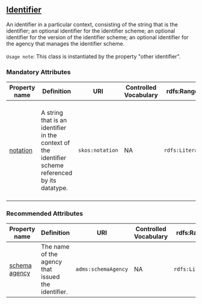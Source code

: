 ## [Identifier](https://semiceu.github.io/DCAT-AP/releases/3.0.0/#Identifier)

An identifier in a particular context, consisting of the string that is the identifier; an optional identifier for the identifier scheme; an optional identifier for the version of the identifier scheme; an optional identifier for the agency that manages the identifier scheme. <br><br>
`Usage note`: This class is instantiated by the property "other identifier".

 

### Mandatory Attributes

<table>
  <thead>
    <tr>
      <th>Property name</th>
      <th>Definition</th>
      <th>URI</th>
      <th>Controlled Vocabulary</th>
      <th>rdfs:Range</th>
      <th>Usage Note</th>
      <th>Cardinality</th>
    </tr>
  </thead>
  <tbody>
    <tr>
      <td><a href="https://www.w3.org/2009/08/skos-reference/skos.html#notation">notation</a></td>
      <td>A string that is an identifier in the context of the identifier scheme referenced by its datatype.</td>
      <td><code>skos:notation</code></td>
      <td>NA</td>
      <td><code>rdfs:Literal</code></td>
      <td>The value of this property is the alternative identifier of the dataset, next to the one indicated in the dct:identifier property.</td>
      <td>1</td>
    </tr>
  </tbody>
</table>


### Recommended Attributes 

<table>
  <thead>
    <tr>
      <th>Property name</th>
      <th>Definition</th>
      <th>URI</th>
      <th>Controlled Vocabulary</th>
      <th>rdfs:Range</th>
      <th>Usage Note</th>
      <th>Cardinality</th>
    </tr>
  </thead>
  <tbody>
    <tr>
      <td><a href="https://www.w3.org/ns/legacy_adms#schemaAgency">schema agency</a></td>
      <td>The name of the agency that issued the identifier.</td>
      <td><code>adms:schemaAgency</code></td>
      <td>NA</td>
      <td><code>rdfs:Literal</code></td>
      <td>NA</td>
      <td>0..1</td>
    </tr>
  </tbody>
</table>

